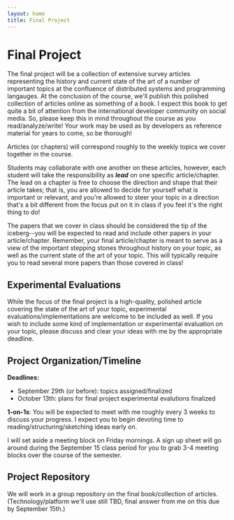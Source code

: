 ```yaml
---
layout: home
title: Final Project
---
```


# Final Project

The final project will be a collection of extensive survey articles representing
the history and current state of the art of a number of important topics at the
confluence of distributed systems and programming langauges. At the conclusion
of the course, we'll publish this polished collection of articles online as
something of a book. I expect this book to get quite a bit of attention from the
international developer community on social media. So, please keep this in mind
throughout the course as you read/analyze/write! Your work may be used as by
developers as reference material for years to come, so be thorough!

Articles (or chapters) will correspond roughly to the weekly topics we cover
together in the course.

Students may collaborate with one another on these articles, however, each
student will take the responsibility as **_lead_** on one specific
article/chapter. The lead on a chapter is free to choose the direction and shape
that their article takes; that is, you are allowed to decide for yourself what
is important or relevant, and you're allowed to steer your topic in a direction
that's a bit different from the focus put on it in class if you feel it's the
right thing to do!

The papers that we cover in class should be considered the tip of the
iceberg--you will be expected to read and include other papers in your
article/chapter. Remember, your final article/chapter is meant to serve as a
view of the important stepping stones throughout history on your topic, as well
as the current state of the art of your topic. This will typically require you
to read several more papers than those covered in class!


## Experimental Evaluations

While the focus of the final project is a high-quality, polished article
covering the state of the art of your topic, experimental
evaluations/implementations are welcome to be included as well. If you wish to
include some kind of implementation or experimental evaluation on your topic,
please discuss and clear your ideas with me by the appropriate deadline.


## Project Organization/Timeline

**Deadlines:**

- September 29th (or before): topics assigned/finalized
- October 13th: plans for final project experimental evalutions finalized

**1-on-1s**: You will be expected to meet with me roughly every 3 weeks to
discuss your progress. I expect you to begin devoting time to
reading/structuring/sketching ideas early on.

I will set aside a meeting block on Friday mornings. A sign up sheet will go
around during the September 15 class period for you to grab 3-4 meeting blocks
over the course of the semester.


## Project Repository

We will work in a group repository on the final book/collection of articles.
(Technology/platform we'll use still TBD, final answer from me on this due by
September 15th.)





